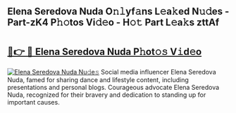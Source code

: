 ## Elena Seredova Nuda O𝚗𝚕yf𝚊ns L𝚎a𝚔ed N𝚞𝚍es - Part-zK4 P𝚑𝚘tos Vi𝚍𝚎o - H𝚘𝚝 Part L𝚎a𝚔s zttAf

# <h2><a href="http://kfcrcvg.oniu.top/?m=Elena+Seredova+Nuda">🔗👉 🔴 Elena Seredova Nuda P𝚑ot𝚘𝚜 V𝚒d𝚎o</a></h2>

[![Elena Seredova Nuda Nu𝚍e𝚜](https://i.imgur.com/0qMVB7G.gif)](http://kfcrcvg.oniu.top/?m=Elena+Seredova+Nuda)
Social media influencer Elena Seredova Nuda, famed for sharing dance and lifestyle content, including presentations and personal blogs. Courageous advocate Elena Seredova Nuda, recognized for their bravery and dedication to standing up for important causes.  

